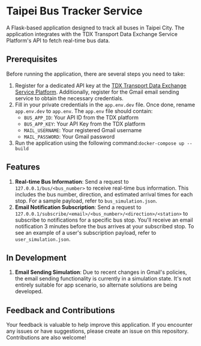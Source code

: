 # Taipei Bus Tracker Service

A Flask-based application designed to track all buses in Taipei City. The application integrates with the TDX Transport Data Exchange Service Platform's API to fetch real-time bus data.

## Prerequisites

Before running the application, there are several steps you need to take:

1. Register for a dedicated API key at the [TDX Transport Data Exchange Service Platform](https://tdx.transportdata.tw/). Additionally, register for the Gmail email sending service to obtain the necessary credentials.
2. Fill in your private credentials in the `app.env.dev` file. Once done, rename `app.env.dev` to `app.env`. The `app.env` file should contain:
    - `BUS_APP_ID`: Your API ID from the TDX platform
    - `BUS_APP_KEY`: Your API Key from the TDX platform
    - `MAIL_USERNAME`: Your registered Gmail username
    - `MAIL_PASSWORD`: Your Gmail password
3. Run the application using the following command:`docker-compose up --build`


## Features

1. **Real-time Bus Information**: Send a request to `127.0.0.1/bus/<bus_number>` to receive real-time bus information. This includes the bus number, direction, and estimated arrival times for each stop. For a sample payload, refer to `bus_simulation.json`.
2. **Email Notification Subscription**: Send a request to `127.0.0.1/subscribe/<email>/<bus_number>/<direction>/<station>` to subscribe to notifications for a specific bus stop. You'll receive an email notification 3 minutes before the bus arrives at your subscribed stop. To see an example of a user's subscription payload, refer to `user_simulation.json`.

## In Development

1. **Email Sending Simulation**: Due to recent changes in Gmail's policies, the email sending functionality is currently in a simulation state. It's not entirely suitable for app scenario, so alternate solutions are being developed.

## Feedback and Contributions

Your feedback is valuable to help improve this application. If you encounter any issues or have suggestions, please create an issue on this repository. Contributions are also welcome!
